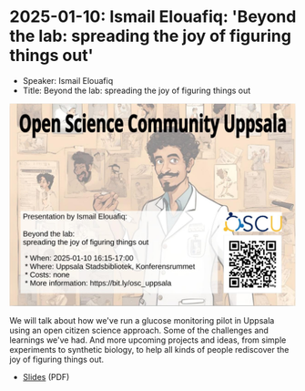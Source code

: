 # 2025-01-10: Ismail Elouafiq: 'Beyond the lab: spreading the joy of figuring things out'


* Speaker: Ismail Elouafiq
* Title: Beyond the lab: spreading the joy of figuring things out

![2025-01-10: Ismail Elouafiq: 'Beyond the lab: spreading the joy of figuring things out'](20250110_ismail_elouafiq.jpg)

We will talk about how we've run a glucose monitoring pilot in Uppsala
using an open citizen science approach.
Some of the challenges and learnings we've had.
And more upcoming projects and ideas,
from simple experiments to synthetic biology,
to help all kinds of people rediscover the joy of figuring things out.

- [Slides](20250110_ismail_elouafiq_slides.pdf) (PDF)
